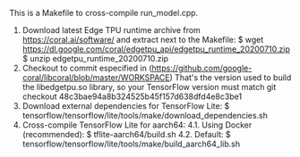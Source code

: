 This is a Makefile to cross-compile run_model.cpp.
 1. Download latest Edge TPU runtime archive from https://coral.ai/software/
    and extract next to the Makefile:
    $ wget https://dl.google.com/coral/edgetpu_api/edgetpu_runtime_20200710.zip
    $ unzip edgetpu_runtime_20200710.zip
 2. Checkout to commit especified in (https://github.com/google-coral/libcoral/blob/master/WORKSPACE)
	 That's the version used to build the libedgetpu.so library, so your TensorFlow version must match
	 git checkout 48c3bae94a8b324525b45f157d638dfd4e8c3be1
 3. Download external dependencies for TensorFlow Lite:
    $ tensorflow/tensorflow/lite/tools/make/download_dependencies.sh
 4. Cross-compile TensorFlow Lite for aarch64:
 4.1. Using Docker (recommended):
    $ tflite-aarch64/build.sh
 4.2. Default:
    $ tensorflow/tensorflow/lite/tools/make/build_aarch64_lib.sh
